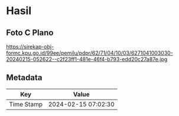 # Hasil

## Foto C Plano

https://sirekap-obj-formc.kpu.go.id/99ee/pemilu/pdpr/62/71/04/10/03/6271041003030-20240215-052622--c2f23ff1-481e-46f4-b793-edd20c27a87e.jpg


## Metadata

| Key        | Value               |
| ---------- | ------------------- |
| Time Stamp | 2024-02-15 07:02:30 |



